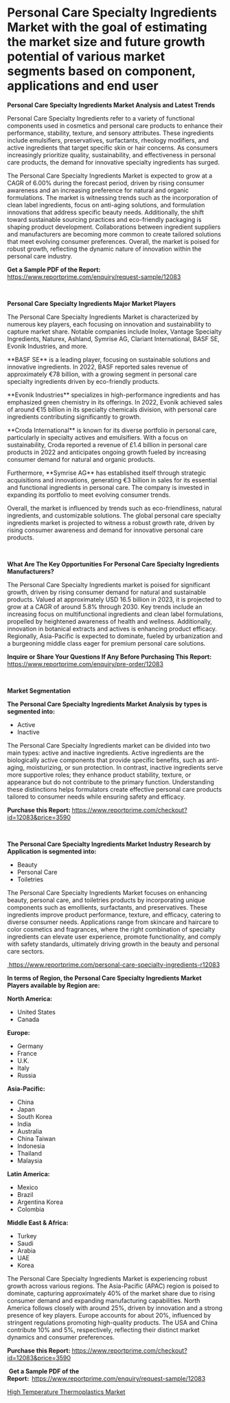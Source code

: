 <p><h1>Personal Care Specialty Ingredients Market with the goal of estimating the market size and future growth potential of various market segments based on component, applications and end user</h1></p><p><strong>Personal Care Specialty Ingredients Market Analysis and Latest Trends</strong></p>
<p><p>Personal Care Specialty Ingredients refer to a variety of functional components used in cosmetics and personal care products to enhance their performance, stability, texture, and sensory attributes. These ingredients include emulsifiers, preservatives, surfactants, rheology modifiers, and active ingredients that target specific skin or hair concerns. As consumers increasingly prioritize quality, sustainability, and effectiveness in personal care products, the demand for innovative specialty ingredients has surged.</p><p>The Personal Care Specialty Ingredients Market is expected to grow at a CAGR of 6.00% during the forecast period, driven by rising consumer awareness and an increasing preference for natural and organic formulations. The market is witnessing trends such as the incorporation of clean label ingredients, focus on anti-aging solutions, and formulation innovations that address specific beauty needs. Additionally, the shift toward sustainable sourcing practices and eco-friendly packaging is shaping product development. Collaborations between ingredient suppliers and manufacturers are becoming more common to create tailored solutions that meet evolving consumer preferences. Overall, the market is poised for robust growth, reflecting the dynamic nature of innovation within the personal care industry.</p></p>
<p><strong>Get a Sample PDF of the Report:&nbsp;</strong> <a href="https://www.reportprime.com/enquiry/request-sample/12083?utm_campaign=3027&utm_medium=2&utm_source=Github&utm_content=ia&utm_term=17032025&utm_id=personal-care-specialty-ingredients">https://www.reportprime.com/enquiry/request-sample/12083</a></p>
<p>&nbsp;</p>
<p><strong>Personal Care Specialty Ingredients Major Market Players</strong></p>
<p><p>The Personal Care Specialty Ingredients Market is characterized by numerous key players, each focusing on innovation and sustainability to capture market share. Notable companies include Inolex, Vantage Specialty Ingredients, Naturex, Ashland, Symrise AG, Clariant International, BASF SE, Evonik Industries, and more.</p><p>**BASF SE** is a leading player, focusing on sustainable solutions and innovative ingredients. In 2022, BASF reported sales revenue of approximately €78 billion, with a growing segment in personal care specialty ingredients driven by eco-friendly products.</p><p>**Evonik Industries** specializes in high-performance ingredients and has emphasized green chemistry in its offerings. In 2022, Evonik achieved sales of around €15 billion in its specialty chemicals division, with personal care ingredients contributing significantly to growth.</p><p>**Croda International** is known for its diverse portfolio in personal care, particularly in specialty actives and emulsifiers. With a focus on sustainability, Croda reported a revenue of £1.4 billion in personal care products in 2022 and anticipates ongoing growth fueled by increasing consumer demand for natural and organic products.</p><p>Furthermore, **Symrise AG** has established itself through strategic acquisitions and innovations, generating €3 billion in sales for its essential and functional ingredients in personal care. The company is invested in expanding its portfolio to meet evolving consumer trends.</p><p>Overall, the market is influenced by trends such as eco-friendliness, natural ingredients, and customizable solutions. The global personal care specialty ingredients market is projected to witness a robust growth rate, driven by rising consumer awareness and demand for innovative personal care products.</p></p>
<p>&nbsp;</p>
<p><strong>What Are The Key Opportunities For Personal Care Specialty Ingredients Manufacturers?</strong></p>
<p><p>The Personal Care Specialty Ingredients market is poised for significant growth, driven by rising consumer demand for natural and sustainable products. Valued at approximately USD 16.5 billion in 2023, it is projected to grow at a CAGR of around 5.8% through 2030. Key trends include an increasing focus on multifunctional ingredients and clean label formulations, propelled by heightened awareness of health and wellness. Additionally, innovation in botanical extracts and actives is enhancing product efficacy. Regionally, Asia-Pacific is expected to dominate, fueled by urbanization and a burgeoning middle class eager for premium personal care solutions.</p></p>
<p><strong>Inquire or Share Your Questions If Any Before Purchasing This Report:</strong> <a href="https://www.reportprime.com/enquiry/pre-order/12083?utm_campaign=3027&utm_medium=2&utm_source=Github&utm_content=ia&utm_term=17032025&utm_id=personal-care-specialty-ingredients">https://www.reportprime.com/enquiry/pre-order/12083</a></p>
<p>&nbsp;</p>
<p><strong>Market Segmentation</strong></p>
<p><strong>The Personal Care Specialty Ingredients Market Analysis by types is segmented into:</strong></p>
<p><ul><li>Active</li><li>Inactive</li></ul></p>
<p><p>The Personal Care Specialty Ingredients market can be divided into two main types: active and inactive ingredients. Active ingredients are the biologically active components that provide specific benefits, such as anti-aging, moisturizing, or sun protection. In contrast, inactive ingredients serve more supportive roles; they enhance product stability, texture, or appearance but do not contribute to the primary function. Understanding these distinctions helps formulators create effective personal care products tailored to consumer needs while ensuring safety and efficacy.</p></p>
<p><strong>Purchase this Report:&nbsp;</strong><a href="https://www.reportprime.com/checkout?id=12083&price=3590&utm_campaign=3027&utm_medium=2&utm_source=Github&utm_content=ia&utm_term=17032025&utm_id=personal-care-specialty-ingredients">https://www.reportprime.com/checkout?id=12083&price=3590</a></p>
<p>&nbsp;</p>
<p><strong>The Personal Care Specialty Ingredients Market Industry Research by Application is segmented into:</strong></p>
<p><ul><li>Beauty</li><li>Personal Care</li><li>Toiletries</li></ul></p>
<p><p>The Personal Care Specialty Ingredients Market focuses on enhancing beauty, personal care, and toiletries products by incorporating unique components such as emollients, surfactants, and preservatives. These ingredients improve product performance, texture, and efficacy, catering to diverse consumer needs. Applications range from skincare and haircare to color cosmetics and fragrances, where the right combination of specialty ingredients can elevate user experience, promote functionality, and comply with safety standards, ultimately driving growth in the beauty and personal care sectors.</p></p>
<p><a href="https://www.reportprime.com/personal-care-specialty-ingredients-r12083?utm_campaign=3027&utm_medium=2&utm_source=Github&utm_content=ia&utm_term=17032025&utm_id=personal-care-specialty-ingredients">&nbsp;https://www.reportprime.com/personal-care-specialty-ingredients-r12083</a></p>
<p><strong>In terms of Region, the Personal Care Specialty Ingredients Market Players available by Region are:</strong></p>
<p>
    <p> <strong> North America: </strong>
        <ul>
            <li>United States</li>
            <li>Canada</li>
        </ul>
        </p> 
    <p> <strong> Europe: </strong>
        <ul>
            <li>Germany</li>
            <li>France</li>
            <li>U.K.</li>
            <li>Italy</li>
            <li>Russia</li>
        </ul>
        </p> 
    <p> <strong> Asia-Pacific: </strong>
        <ul>
            <li>China</li>
            <li>Japan</li>
            <li>South Korea</li>
            <li>India</li>
            <li>Australia</li>
            <li>China Taiwan</li>
            <li>Indonesia</li>
            <li>Thailand</li>
            <li>Malaysia</li>
        </ul>
        </p> 
    <p> <strong> Latin America: </strong>
        <ul>
            <li>Mexico</li>
            <li>Brazil</li>
            <li>Argentina Korea</li>
            <li>Colombia</li>
        </ul>
        </p> 
    <p> <strong> Middle East & Africa: </strong>
        <ul>
            <li>Turkey</li>
            <li>Saudi</li>
            <li>Arabia</li>
            <li>UAE</li>
            <li>Korea</li>
        </ul>
    </p>
    </p>
<p><p>The Personal Care Specialty Ingredients Market is experiencing robust growth across various regions. The Asia-Pacific (APAC) region is poised to dominate, capturing approximately 40% of the market share due to rising consumer demand and expanding manufacturing capabilities. North America follows closely with around 25%, driven by innovation and a strong presence of key players. Europe accounts for about 20%, influenced by stringent regulations promoting high-quality products. The USA and China contribute 10% and 5%, respectively, reflecting their distinct market dynamics and consumer preferences.</p></p>
<p><strong>Purchase this Report: </strong><a href="https://www.reportprime.com/checkout?id=12083&price=3590&utm_campaign=3027&utm_medium=2&utm_source=Github&utm_content=ia&utm_term=17032025&utm_id=personal-care-specialty-ingredients">https://www.reportprime.com/checkout?id=12083&price=3590</a></p>
<p>&nbsp;<strong>Get a Sample PDF of the Report:&nbsp;&nbsp;</strong><a href="https://www.reportprime.com/enquiry/request-sample/12083?utm_campaign=3027&utm_medium=2&utm_source=Github&utm_content=ia&utm_term=17032025&utm_id=personal-care-specialty-ingredients">https://www.reportprime.com/enquiry/request-sample/12083</a></p>
<p><strong></strong></p>
<p><p><a href="https://github.com/djibenesha/Market-Research-Report-List-1/blob/main/high-temperature-thermoplastics-market.md?utm_campaign=3027&utm_medium=2&utm_source=Github&utm_content=ia&utm_term=17032025&utm_id=personal-care-specialty-ingredients">High Temperature Thermoplastics Market</a></p></p>